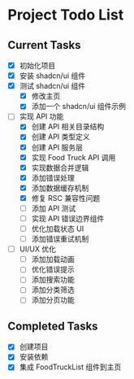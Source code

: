 # Project Todo List

## Current Tasks
- [x] 初始化项目
- [x] 安装 shadcn/ui 组件
- [x] 测试 shadcn/ui 组件
  - [x] 修改主页
  - [x] 添加一个 shadcn/ui 组件示例
- [ ] 实现 API 功能
  - [x] 创建 API 相关目录结构
  - [x] 创建 API 类型定义
  - [x] 创建 API 服务层
  - [x] 实现 Food Truck API 调用
  - [x] 实现数据合并逻辑
  - [x] 添加错误处理
  - [x] 添加数据缓存机制
  - [x] 修复 RSC 兼容性问题
  - [ ] 添加 API 测试
  - [ ] 实现 API 错误边界组件
  - [ ] 优化加载状态 UI
  - [ ] 添加错误重试机制
- [ ] UI/UX 优化
  - [ ] 添加加载动画
  - [ ] 优化错误提示
  - [ ] 添加搜索功能
  - [ ] 添加分类筛选
  - [ ] 添加分页功能

## Completed Tasks
- [x] 创建项目
- [x] 安装依赖
- [x] 集成 FoodTruckList 组件到主页 